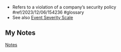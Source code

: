 - Refers to a violation of a company’s security policy #ref/2023/12/06/154236 #glossary 
- See also [Event Severity Scale](event-severity-scale.md)
## My Notes
[Notes](incident-notes.md)
